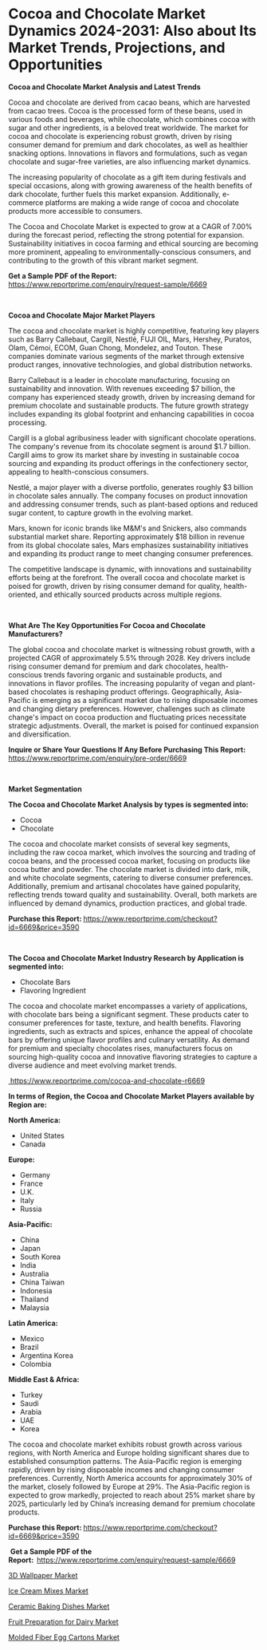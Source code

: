 <p><h1>Cocoa and Chocolate Market Dynamics 2024-2031: Also about Its Market Trends, Projections, and Opportunities</h1></p><p><strong>Cocoa and Chocolate Market Analysis and Latest Trends</strong></p>
<p><p>Cocoa and chocolate are derived from cacao beans, which are harvested from cacao trees. Cocoa is the processed form of these beans, used in various foods and beverages, while chocolate, which combines cocoa with sugar and other ingredients, is a beloved treat worldwide. The market for cocoa and chocolate is experiencing robust growth, driven by rising consumer demand for premium and dark chocolates, as well as healthier snacking options. Innovations in flavors and formulations, such as vegan chocolate and sugar-free varieties, are also influencing market dynamics.</p><p>The increasing popularity of chocolate as a gift item during festivals and special occasions, along with growing awareness of the health benefits of dark chocolate, further fuels this market expansion. Additionally, e-commerce platforms are making a wide range of cocoa and chocolate products more accessible to consumers.</p><p>The Cocoa and Chocolate Market is expected to grow at a CAGR of 7.00% during the forecast period, reflecting the strong potential for expansion. Sustainability initiatives in cocoa farming and ethical sourcing are becoming more prominent, appealing to environmentally-conscious consumers, and contributing to the growth of this vibrant market segment.</p></p>
<p><strong>Get a Sample PDF of the Report:&nbsp;</strong> <a href="https://www.reportprime.com/enquiry/request-sample/6669?utm_campaign=7&utm_medium=2&utm_source=Github&utm_content=ia&utm_term=25122024&utm_id=cocoa-and-chocolate">https://www.reportprime.com/enquiry/request-sample/6669</a></p>
<p>&nbsp;</p>
<p><strong>Cocoa and Chocolate Major Market Players</strong></p>
<p><p>The cocoa and chocolate market is highly competitive, featuring key players such as Barry Callebaut, Cargill, Nestlé, FUJI OIL, Mars, Hershey, Puratos, Olam, Cémoi, ECOM, Guan Chong, Mondelez, and Touton. These companies dominate various segments of the market through extensive product ranges, innovative technologies, and global distribution networks.</p><p>Barry Callebaut is a leader in chocolate manufacturing, focusing on sustainability and innovation. With revenues exceeding $7 billion, the company has experienced steady growth, driven by increasing demand for premium chocolate and sustainable products. The future growth strategy includes expanding its global footprint and enhancing capabilities in cocoa processing.</p><p>Cargill is a global agribusiness leader with significant chocolate operations. The company's revenue from its chocolate segment is around $1.7 billion. Cargill aims to grow its market share by investing in sustainable cocoa sourcing and expanding its product offerings in the confectionery sector, appealing to health-conscious consumers.</p><p>Nestlé, a major player with a diverse portfolio, generates roughly $3 billion in chocolate sales annually. The company focuses on product innovation and addressing consumer trends, such as plant-based options and reduced sugar content, to capture growth in the evolving market.</p><p>Mars, known for iconic brands like M&M's and Snickers, also commands substantial market share. Reporting approximately $18 billion in revenue from its global chocolate sales, Mars emphasizes sustainability initiatives and expanding its product range to meet changing consumer preferences.</p><p>The competitive landscape is dynamic, with innovations and sustainability efforts being at the forefront. The overall cocoa and chocolate market is poised for growth, driven by rising consumer demand for quality, health-oriented, and ethically sourced products across multiple regions.</p></p>
<p>&nbsp;</p>
<p><strong>What Are The Key Opportunities For Cocoa and Chocolate Manufacturers?</strong></p>
<p><p>The global cocoa and chocolate market is witnessing robust growth, with a projected CAGR of approximately 5.5% through 2028. Key drivers include rising consumer demand for premium and dark chocolates, health-conscious trends favoring organic and sustainable products, and innovations in flavor profiles. The increasing popularity of vegan and plant-based chocolates is reshaping product offerings. Geographically, Asia-Pacific is emerging as a significant market due to rising disposable incomes and changing dietary preferences. However, challenges such as climate change's impact on cocoa production and fluctuating prices necessitate strategic adjustments. Overall, the market is poised for continued expansion and diversification.</p></p>
<p><strong>Inquire or Share Your Questions If Any Before Purchasing This Report:</strong> <a href="https://www.reportprime.com/enquiry/pre-order/6669?utm_campaign=7&utm_medium=2&utm_source=Github&utm_content=ia&utm_term=25122024&utm_id=cocoa-and-chocolate">https://www.reportprime.com/enquiry/pre-order/6669</a></p>
<p>&nbsp;</p>
<p><strong>Market Segmentation</strong></p>
<p><strong>The Cocoa and Chocolate Market Analysis by types is segmented into:</strong></p>
<p><ul><li>Cocoa</li><li>Chocolate</li></ul></p>
<p><p>The cocoa and chocolate market consists of several key segments, including the raw cocoa market, which involves the sourcing and trading of cocoa beans, and the processed cocoa market, focusing on products like cocoa butter and powder. The chocolate market is divided into dark, milk, and white chocolate segments, catering to diverse consumer preferences. Additionally, premium and artisanal chocolates have gained popularity, reflecting trends toward quality and sustainability. Overall, both markets are influenced by demand dynamics, production practices, and global trade.</p></p>
<p><strong>Purchase this Report:&nbsp;</strong><a href="https://www.reportprime.com/checkout?id=6669&price=3590&utm_campaign=7&utm_medium=2&utm_source=Github&utm_content=ia&utm_term=25122024&utm_id=cocoa-and-chocolate">https://www.reportprime.com/checkout?id=6669&price=3590</a></p>
<p>&nbsp;</p>
<p><strong>The Cocoa and Chocolate Market Industry Research by Application is segmented into:</strong></p>
<p><ul><li>Chocolate Bars</li><li>Flavoring Ingredient</li></ul></p>
<p><p>The cocoa and chocolate market encompasses a variety of applications, with chocolate bars being a significant segment. These products cater to consumer preferences for taste, texture, and health benefits. Flavoring ingredients, such as extracts and spices, enhance the appeal of chocolate bars by offering unique flavor profiles and culinary versatility. As demand for premium and specialty chocolates rises, manufacturers focus on sourcing high-quality cocoa and innovative flavoring strategies to capture a diverse audience and meet evolving market trends.</p></p>
<p><a href="https://www.reportprime.com/cocoa-and-chocolate-r6669?utm_campaign=7&utm_medium=2&utm_source=Github&utm_content=ia&utm_term=25122024&utm_id=cocoa-and-chocolate">&nbsp;https://www.reportprime.com/cocoa-and-chocolate-r6669</a></p>
<p><strong>In terms of Region, the Cocoa and Chocolate Market Players available by Region are:</strong></p>
<p>
    <p> <strong> North America: </strong>
        <ul>
            <li>United States</li>
            <li>Canada</li>
        </ul>
        </p> 
    <p> <strong> Europe: </strong>
        <ul>
            <li>Germany</li>
            <li>France</li>
            <li>U.K.</li>
            <li>Italy</li>
            <li>Russia</li>
        </ul>
        </p> 
    <p> <strong> Asia-Pacific: </strong>
        <ul>
            <li>China</li>
            <li>Japan</li>
            <li>South Korea</li>
            <li>India</li>
            <li>Australia</li>
            <li>China Taiwan</li>
            <li>Indonesia</li>
            <li>Thailand</li>
            <li>Malaysia</li>
        </ul>
        </p> 
    <p> <strong> Latin America: </strong>
        <ul>
            <li>Mexico</li>
            <li>Brazil</li>
            <li>Argentina Korea</li>
            <li>Colombia</li>
        </ul>
        </p> 
    <p> <strong> Middle East & Africa: </strong>
        <ul>
            <li>Turkey</li>
            <li>Saudi</li>
            <li>Arabia</li>
            <li>UAE</li>
            <li>Korea</li>
        </ul>
    </p>
    </p>
<p><p>The cocoa and chocolate market exhibits robust growth across various regions, with North America and Europe holding significant shares due to established consumption patterns. The Asia-Pacific region is emerging rapidly, driven by rising disposable incomes and changing consumer preferences. Currently, North America accounts for approximately 30% of the market, closely followed by Europe at 29%. The Asia-Pacific region is expected to grow markedly, projected to reach about 25% market share by 2025, particularly led by China’s increasing demand for premium chocolate products.</p></p>
<p><strong>Purchase this Report: </strong><a href="https://www.reportprime.com/checkout?id=6669&price=3590&utm_campaign=7&utm_medium=2&utm_source=Github&utm_content=ia&utm_term=25122024&utm_id=cocoa-and-chocolate">https://www.reportprime.com/checkout?id=6669&price=3590</a></p>
<p>&nbsp;<strong>Get a Sample PDF of the Report:&nbsp;&nbsp;</strong><a href="https://www.reportprime.com/enquiry/request-sample/6669?utm_campaign=7&utm_medium=2&utm_source=Github&utm_content=ia&utm_term=25122024&utm_id=cocoa-and-chocolate">https://www.reportprime.com/enquiry/request-sample/6669</a></p>
<p><strong></strong></p>
<p><p><a href="https://www.linkedin.com/pulse/3d-wallpaper-market-size-global-revenue-volume-status-forecast-ezqjf?utm_campaign=7&utm_medium=2&utm_source=Github&utm_content=ia&utm_term=25122024&utm_id=cocoa-and-chocolate">3D Wallpaper Market</a></p><p><a href="https://github.com/angelajermaine/Market-Research-Report-List-5/blob/main/ice-cream-mixes-market.md?utm_campaign=7&utm_medium=2&utm_source=Github&utm_content=ia&utm_term=25122024&utm_id=cocoa-and-chocolate">Ice Cream Mixes Market</a></p><p><a href="https://www.linkedin.com/pulse/insights-ceramic-baking-dishes-market-from-2024-2031-projecting-nwxuf?utm_campaign=7&utm_medium=2&utm_source=Github&utm_content=ia&utm_term=25122024&utm_id=cocoa-and-chocolate">Ceramic Baking Dishes Market</a></p><p><a href="https://github.com/NargisHussain432/Market-Research-Report-List-1/blob/main/fruit-preparation-for-dairy-market.md?utm_campaign=7&utm_medium=2&utm_source=Github&utm_content=ia&utm_term=25122024&utm_id=cocoa-and-chocolate">Fruit Preparation for Dairy Market</a></p><p><a href="https://www.linkedin.com/pulse/key-drivers-molded-fiber-egg-cartons-market-how-its-growing-eahwf?utm_campaign=7&utm_medium=2&utm_source=Github&utm_content=ia&utm_term=25122024&utm_id=cocoa-and-chocolate">Molded Fiber Egg Cartons Market</a></p></p>